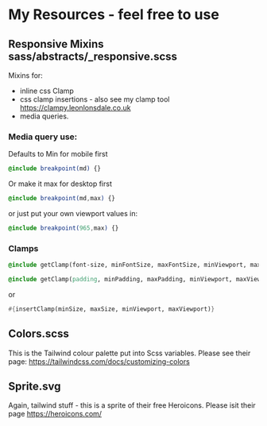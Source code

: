 # My Resources - feel free to use

## Responsive Mixins sass/abstracts/\_responsive.scss

Mixins for:

- inline css Clamp
- css clamp insertions - also see my clamp tool https://clampy.leonlonsdale.co.uk
- media queries.

### Media query use:

Defaults to Min for mobile first

```sass
@include breakpoint(md) {}
```

Or make it max for desktop first

```sass
@include breakpoint(md,max) {}
```

or just put your own viewport values in:

```sass
@include breakpoint(965,max) {}
```

### Clamps

```SASS
@include getClamp(font-size, minFontSize, maxFontSize, minViewport, maxViewport);

@include getClamp(padding, minPadding, maxPadding, minViewport, maxViewport)
```

or

```sass
#{insertClamp(minSize, maxSize, minViewport, maxViewport)}
```

## Colors.scss

This is the Tailwind colour palette put into Scss variables. Please see their page: https://tailwindcss.com/docs/customizing-colors

## Sprite.svg

Again, tailwind stuff - this is a sprite of their free Heroicons. Please isit their page https://heroicons.com/
